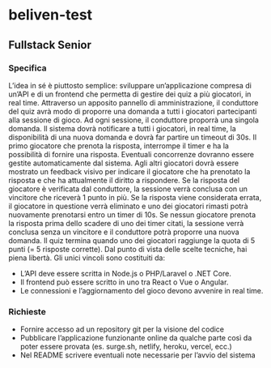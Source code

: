 # beliven-test

## Fullstack Senior

### Specifica
L’idea in sé è piuttosto semplice: sviluppare un’applicazione compresa di un’API e di un
frontend che permetta di gestire dei quiz a più giocatori, in real time.
Attraverso un apposito pannello di amministrazione, il conduttore del quiz avrà modo di
proporre una domanda a tutti i giocatori partecipanti alla sessione di gioco. Ad ogni
sessione, il conduttore proporrà una singola domanda. Il sistema dovrà notificare a tutti i
giocatori, in real time, la disponibilità di una nuova domanda e dovrà far partire un timeout di
30s.
Il primo giocatore che prenota la risposta, interrompe il timer e ha la possibilità di fornire una
risposta. Eventuali concorrenze dovranno essere gestite automaticamente dal sistema.
Agli altri giocatori dovrà essere mostrato un feedback visivo per indicare il giocatore che ha
prenotato la risposta e che ha attualmente il diritto a rispondere.
Se la risposta del giocatore è verificata dal conduttore, la sessione verrà conclusa con un
vincitore che riceverà 1 punto in più.
Se la risposta viene considerata errata, il giocatore in questione verrà eliminato e uno dei
giocatori rimasti potrà nuovamente prenotarsi entro un timer di 10s.
Se nessun giocatore prenota la risposta prima dello scadere di uno dei timer citati, la
sessione verrà conclusa senza un vincitore e il conduttore potrà proporre una nuova
domanda.
Il quiz termina quando uno dei giocatori raggiunge la quota di 5 punti (= 5 risposte corrette).
Dal punto di vista delle scelte tecniche, hai piena libertà. Gli unici vincoli sono costituiti da:
- L’API deve essere scritta in Node.js o PHP/Laravel o .NET Core.
- Il frontend può essere scritto in uno tra React o Vue o Angular.
- Le connessioni e l’aggiornamento del gioco devono avvenire in real time.

### Richieste
- Fornire accesso ad un repository git per la visione del codice
- Pubblicare l’applicazione funzionante online da qualche parte così da poter essere provata (es. surge.sh, netlify, heroku, vercel, ecc.)
- Nel README scrivere eventuali note necessarie per l’avvio del sistema

